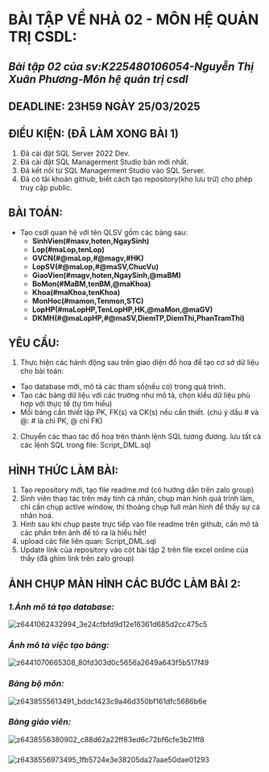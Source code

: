 # BÀI TẬP VỀ NHÀ 02 - MÔN HỆ QUẢN TRỊ CSDL:
## *Bài tập 02 của sv:K225480106054-Nguyễn Thị Xuân Phương-Môn hệ quản trị csdl*
## DEADLINE: 23H59 NGÀY 25/03/2025

## ĐIỀU KIỆN: (ĐÃ LÀM XONG BÀI 1)
1. Đã cài đặt SQL Server 2022 Dev.
2. Đã cài đặt SQL Managerment Studio bản mới nhất.
3. Đã kết nối từ SQL Managerment Studio vào SQL Server.
4. Đã có tài khoản github, biết cách tạo repository(kho lưu trữ) cho phép truy cập public.

## BÀI TOÁN:
- Tạo csdl quan hệ với tên QLSV gồm các bảng sau:
  + **SinhVien(#masv,hoten,NgaySinh)**
  + **Lop(#maLop,tenLop)**
  + **GVCN(#@maLop,#@magv,#HK)**
  + **LopSV(#@maLop,#@maSV,ChucVu)**
  + **GiaoVien(#magv,hoten,NgaySinh,@maBM)**
  + **BoMon(#MaBM,tenBM,@maKhoa)**
  + **Khoa(#maKhoa,tenKhoa)**
  + **MonHoc(#mamon,Tenmon,STC)**
  + **LopHP(#maLopHP,TenLopHP,HK,@maMon,@maGV)**
  + **DKMH(#@maLopHP,#@maSV,DiemTP,DiemThi,PhanTramThi)**

## YÊU CẦU:
1. Thực hiện các hành động sau trên giao diện đồ hoạ để tạo cơ sở dữ liệu cho bài toán:
  + Tạo database mới, mô tả các tham số(nếu có) trong quá trình.
  + Tạo các bảng dữ liệu với các trường như mô tả, chọn kiểu dữ liệu phù hợp với thực tế (tự tìm hiểu)
  + Mỗi bảng cần thiết lập PK, FK(s) và CK(s) nếu cần thiết. (chú ý dấu # và @: # là chỉ PK, @ chỉ FK)
2. Chuyển các thao tác đồ hoạ trên thành lệnh SQL tương đương. lưu tất cả các lệnh SQL trong file: Script_DML.sql


## HÌNH THỨC LÀM BÀI:
1. Tạo repository mới, tạo file readme.md (có hướng dẫn trên zalo group)
2. Sinh viên thao tác trên máy tính cá nhân, chụp màn hình quá trình làm, chỉ cần chụp active window, thi thoảng chụp full màn hình để thấy sự cá nhân hoá.
3. Hình sau khi chụp paste trực tiếp vào file readme trên github, cần mô tả các phần trên ảnh để tỏ ra là hiểu hết!
4. upload các file liên quan: Script_DML.sql
5. Update link của repository vào cột bài tập 2 trên file excel online của thầy (đã ghim link trên zalo group)




## ẢNH CHỤP MÀN HÌNH CÁC BƯỚC LÀM BÀI 2:
### *1.Ảnh mô tả tạo database:*
![z6441062432994_3e24cfbfd9d12e16361d685d2cc475c5](https://github.com/user-attachments/assets/3a31a878-cd79-40ae-81ab-11614a1b168d)
### *Ảnh mô tả việc tạo bảng:*
![z6441070665308_80fd303d0c5656a2649a643f5b517f49](https://github.com/user-attachments/assets/877fa945-a63d-4e04-bad2-6bec2512c990)
### *Bảng bộ môn:*
![z6438555613491_bddc1423c9a46d350bf161dfc5686b6e](https://github.com/user-attachments/assets/8010cc02-82e8-4b47-bb38-614b2b471faf)
### *Bảng giáo viên:*
![z6438556380902_c88d62a22ff83ed6c72bf6cfe3b21ff8](https://github.com/user-attachments/assets/e22722ce-5f9a-4016-b355-a928e6046a82)
###
![z6438556973495_1fb5724e3e38205da27aae50dae01293](https://github.com/user-attachments/assets/39b37f24-470e-4233-96ad-b73a40cbb725)
















